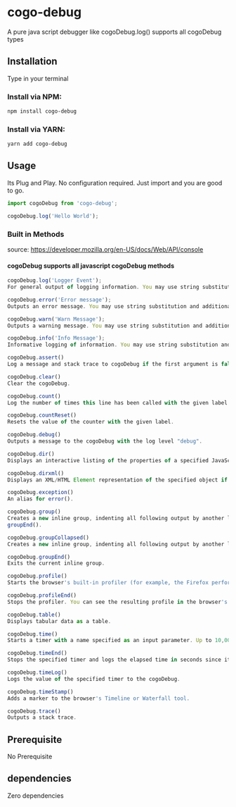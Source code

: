 # cogo-debug
A pure java script debugger like cogoDebug.log() supports all cogoDebug types

## Installation

Type in your terminal


### Install via NPM:

```bash
npm install cogo-debug

```

### Install via YARN:

```bash
yarn add cogo-debug

```

## Usage

Its Plug and Play. No configuration required. Just import and you are good to go.

```javascript
import cogoDebug from 'cogo-debug';

cogoDebug.log('Hello World');
```

### Built in Methods

source: https://developer.mozilla.org/en-US/docs/Web/API/console
#### cogoDebug supports all javascript cogoDebug methods

```javascript
cogoDebug.log('Logger Event');
For general output of logging information. You may use string substitution and additional arguments with this method.

cogoDebug.error('Error message');
Outputs an error message. You may use string substitution and additional arguments with this method.

cogoDebug.warn('Warn Message');
Outputs a warning message. You may use string substitution and additional arguments with this method.

cogoDebug.info('Info Message');
Informative logging of information. You may use string substitution and additional arguments with this method.

cogoDebug.assert()
Log a message and stack trace to cogoDebug if the first argument is false.

cogoDebug.clear()
Clear the cogoDebug.

cogoDebug.count()
Log the number of times this line has been called with the given label.

cogoDebug.countReset()
Resets the value of the counter with the given label.

cogoDebug.debug()
Outputs a message to the cogoDebug with the log level "debug".

cogoDebug.dir()
Displays an interactive listing of the properties of a specified JavaScript object. This listing lets you use disclosure triangles to examine the contents of child objects.

cogoDebug.dirxml()
Displays an XML/HTML Element representation of the specified object if possible or the JavaScript Object view if it is not possible.

cogoDebug.exception()  
An alias for error().

cogoDebug.group()
Creates a new inline group, indenting all following output by another level. To move back out a level, call 
groupEnd().

cogoDebug.groupCollapsed()
Creates a new inline group, indenting all following output by another level. However, unlike group() this starts with the inline group collapsed requiring the use of a disclosure button to expand it. To move back out a level, call groupEnd().

cogoDebug.groupEnd()
Exits the current inline group.

cogoDebug.profile() 
Starts the browser's built-in profiler (for example, the Firefox performance tool). You can specify an optional name for the profile.

cogoDebug.profileEnd() 
Stops the profiler. You can see the resulting profile in the browser's performance tool (for example, the Firefox performance tool).

cogoDebug.table()
Displays tabular data as a table.

cogoDebug.time()
Starts a timer with a name specified as an input parameter. Up to 10,000 simultaneous timers can run on a given page.

cogoDebug.timeEnd()
Stops the specified timer and logs the elapsed time in seconds since it started.

cogoDebug.timeLog()
Logs the value of the specified timer to the cogoDebug.

cogoDebug.timeStamp() 
Adds a marker to the browser's Timeline or Waterfall tool.

cogoDebug.trace()
Outputs a stack trace.

```

## Prerequisite

No Prerequisite

## dependencies

Zero dependencies
